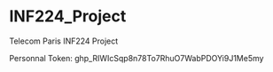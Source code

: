 # INF224_Project
Telecom Paris INF224 Project

Personnal Token:
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
